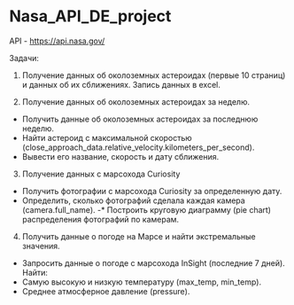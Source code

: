 # Nasa_API_DE_project

API - https://api.nasa.gov/ 

Задачи:

1. Получение данных об околоземных астероидах (первые 10 страниц) и данных об их сближениях. Запись данных в excel.

2. Получение данных об околоземных астероидах за неделю.
- Получить данные об околоземных астероидах за последнюю неделю.
- Найти астероид с максимальной скоростью (close_approach_data.relative_velocity.kilometers_per_second).
- Вывести его название, скорость и дату сближения.

3. Получение данных с марсохода Curiosity
- Получить фотографии с марсохода Curiosity за определенную дату.
- Определить, сколько фотографий сделала каждая камера (camera.full_name).
-* Построить круговую диаграмму (pie chart) распределения фотографий по камерам.

4. Получить данные о погоде на Марсе и найти экстремальные значения.
- Запросить данные о погоде с марсохода InSight (последние 7 дней).
Найти:
- Самую высокую и низкую температуру (max_temp, min_temp).
- Среднее атмосферное давление (pressure).
